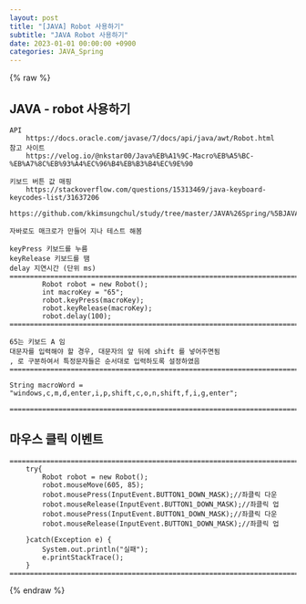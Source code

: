 ```yaml
---
layout: post
title: "[JAVA] Robot 사용하기"
subtitle: "JAVA Robot 사용하기"
date: 2023-01-01 00:00:00 +0900
categories: JAVA_Spring
---
```

{% raw %}
## JAVA - robot 사용하기  
  
	API  
		https://docs.oracle.com/javase/7/docs/api/java/awt/Robot.html  
	참고 사이트  
		https://velog.io/@nkstar00/Java%EB%A1%9C-Macro%EB%A5%BC-%EB%A7%8C%EB%93%A4%EC%96%B4%EB%B3%B4%EC%9E%90  
  
	키보드 버튼 값 매핑  
		https://stackoverflow.com/questions/15313469/java-keyboard-keycodes-list/31637206  
  
	https://github.com/kkimsungchul/study/tree/master/JAVA%26Spring/%5BJAVA%5D%20Robot%20%EC%82%AC%EC%9A%A9%ED%95%98%EA%B8%B0  
  
	자바로도 매크로가 만들어 지나 테스트 해봄  
  
	keyPress 키보드를 누름  
	keyRelease 키보드를 땜  
	delay 지연시간 (단위 ms)  
	==================================================================================================================================================  
			Robot robot = new Robot();  
			int macroKey = "65";  
			robot.keyPress(macroKey);  
			robot.keyRelease(macroKey);  
			robot.delay(100);  
	==================================================================================================================================================  
  
	65는 키보드 A 임  
	대문자를 입력해야 할 경우, 대문자의 앞 뒤에 shift 를 넣어주면됨  
	, 로 구분하여서 특정문자들은 순서대로 입력하도록 설정하였음  
	==================================================================================================================================================  
  
	String macroWord = "windows,c,m,d,enter,i,p,shift,c,o,n,shift,f,i,g,enter";  
  
	==================================================================================================================================================  
  
## 마우스 클릭 이벤트  
  
	======================================================================================================  
        try{  
            Robot robot = new Robot();  
            robot.mouseMove(605, 85);  
            robot.mousePress(InputEvent.BUTTON1_DOWN_MASK);//좌클릭 다운  
            robot.mouseRelease(InputEvent.BUTTON1_DOWN_MASK);//좌클릭 업  
            robot.mousePress(InputEvent.BUTTON1_DOWN_MASK);//좌클릭 다운  
            robot.mouseRelease(InputEvent.BUTTON1_DOWN_MASK);//좌클릭 업  
  
        }catch(Exception e) {  
            System.out.println("실패");  
            e.printStackTrace();  
        }  
	======================================================================================================  

{% endraw %}
